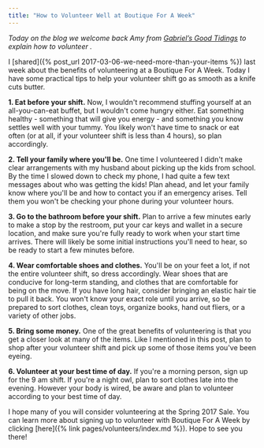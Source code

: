 ```yaml
---
title: "How to Volunteer Well at Boutique For A Week"
---
```


_Today on the blog we welcome back Amy from [Gabriel’s Good Tidings](https://gabrielsgoodtidings.blogspot.com/) to explain how to volunteer ._

I [shared]({% post_url 2017-03-06-we-need-more-than-your-items %}) last week about the benefits of volunteering at a Boutique For A Week. Today I have some practical tips to help your volunteer shift go as smooth as a knife cuts butter.

**1\. Eat before your shift.** Now, I wouldn't recommend stuffing yourself at an all-you-can-eat buffet, but I wouldn't come hungry either. Eat something healthy - something that will give you energy - and something you know settles well with your tummy. You likely won't have time to snack or eat often (or at all, if your volunteer shift is less than 4 hours), so plan accordingly.

**2\. Tell your family where you'll be.** One time I volunteered I didn't make clear arrangements with my husband about picking up the kids from school. By the time I slowed down to check my phone, I had quite a few text messages about who was getting the kids! Plan ahead, and let your family know where you'll be and how to contact you if an emergency arises. Tell them you won't be checking your phone during your volunteer hours.

**3\. Go to the bathroom before your shift.** Plan to arrive a few minutes early to make a stop by the restroom, put your car keys and wallet in a secure location, and make sure you're fully ready to work when your start time arrives. There will likely be some initial instructions you'll need to hear, so be ready to start a few minutes before.

**4\. Wear comfortable shoes and clothes.** You'll be on your feet a lot, if not the entire volunteer shift, so dress accordingly. Wear shoes that are conducive for long-term standing, and clothes that are comfortable for being on the move. If you have long hair, consider bringing an elastic hair tie to pull it back. You won't know your exact role until you arrive, so be prepared to sort clothes, clean toys, organize books, hand out fliers, or a variety of other jobs.

**5\. Bring some money.** One of the great benefits of volunteering is that you get a closer look at many of the items. Like I mentioned in this post, plan to shop after your volunteer shift and pick up some of those items you've been eyeing.

**6\. Volunteer at your best time of day.** If you're a morning person, sign up for the 9 am shift. If you're a night owl, plan to sort clothes late into the evening. However your body is wired, be aware and plan to volunteer according to your best time of day.

I hope many of you will consider volunteering at the Spring 2017 Sale. You can learn more about signing up to volunteer with Boutique For A Week by clicking [here]({% link pages/volunteers/index.md %}). Hope to see you there!

